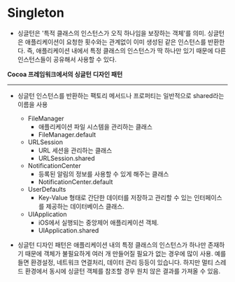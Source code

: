 # Singleton

- 싱글턴은 '특적 클래스의 인스턴스가 오직 하나임을 보장하는 객체'를 의미. 싱글턴은 애플리케이션이 요청한 횟수와는 관계없이 이미 생성된 같은 인스턴스를 반환한다. 즉, 애플리케이션 내에서 특정 클래스의 인스턴스가 딱 하나만 있기 때문에 다른 인스턴스들이 공유해서 사용할 수 있다.

**Cocoa 프레임워크에서의 싱글턴 디자인 패턴**

---

- 싱글턴 인스턴스를 반환하는 팩토리 메서드나 프로퍼티는 일반적으로 shared라는 이름을 사용
    - FileManager
        - 애플리케이션 파일 시스템을 관리하는 클래스
        - FileManager.default
    - URLSession
        - URL 세션을 관리하는 클래스
        - URLSession.shared
    - NotificationCenter
        - 등록된 알림의 정보를 사용할 수 있게 해주는 클래스
        - NotificationCenter.default
    - UserDefaults
        - Key-Value 형태로 간단한 데이터를 저장하고 관리할 수 있는 인터페이스를 제공하는 데이터베이스 클래스.
    - UIApplication
        - iOS에서 실행되는 중앙제어 애플리케이션 객체.
        - UIApplication.shared

- 싱글턴 디자인 패턴은 애플리케이션 내의 특정 클래스의 인스턴스가 하나만 존재하기 때문에 객체가 불필요하게 여러 개 만들어질 필요가 없는 경우에 많이 사용. 예를 들면 환경설정, 네트워크 연결처리, 데이터 관리 등등이 있습니다. 하지만 멀티 스레드 환경에서 동시에 싱글턴 객체를 참조할 경우 원치 않은 결과를 가져올 수 있음.